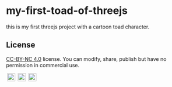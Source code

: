 # my-first-toad-of-threejs
this is my first threejs project with a cartoon toad character.


## License

[CC-BY-NC 4.0](https://creativecommons.org/licenses/by-nc/4.0/) license. You can modify, share, publish but have no permission in commercial use.

<img style="height:22px!important;margin-left:3px;vertical-align:text-bottom;" src="https://mirrors.creativecommons.org/presskit/icons/cc.svg?ref=chooser-v1" alt=""/>
<img style="height:22px!important;margin-left:3px;vertical-align:text-bottom;" src="https://mirrors.creativecommons.org/presskit/icons/by.svg?ref=chooser-v1" alt=""/>
<img style="height:22px!important;margin-left:3px;vertical-align:text-bottom;" src="https://mirrors.creativecommons.org/presskit/icons/nc.svg?ref=chooser-v1" alt=""/>
